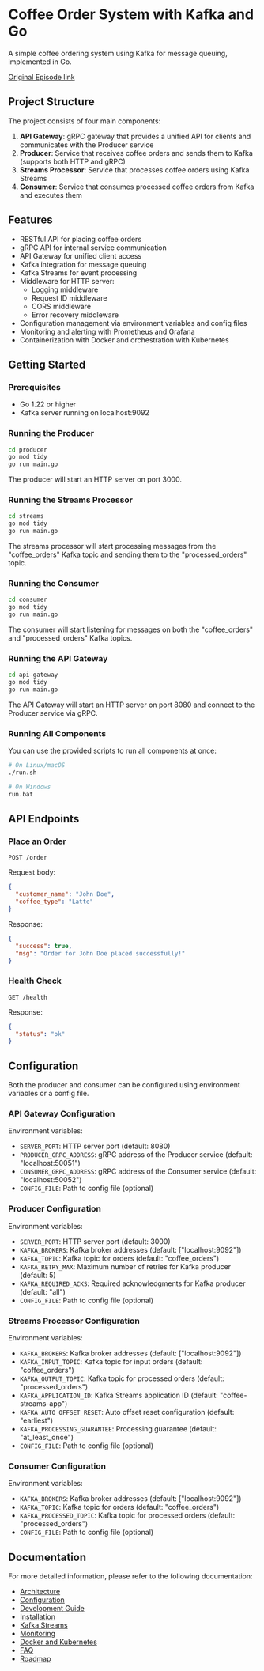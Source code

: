 # Coffee Order System with Kafka and Go

A simple coffee ordering system using Kafka for message queuing, implemented in Go.

[Original Episode link](https://www.codeheim.io/courses/Episode-44-Mastering-Kafka-with-Golang-A-Beginners-Guide-6684b59a52e98b52484e560d)

## Project Structure

The project consists of four main components:

1. **API Gateway**: gRPC gateway that provides a unified API for clients and communicates with the Producer service
2. **Producer**: Service that receives coffee orders and sends them to Kafka (supports both HTTP and gRPC)
3. **Streams Processor**: Service that processes coffee orders using Kafka Streams
4. **Consumer**: Service that consumes processed coffee orders from Kafka and executes them

## Features

- RESTful API for placing coffee orders
- gRPC API for internal service communication
- API Gateway for unified client access
- Kafka integration for message queuing
- Kafka Streams for event processing
- Middleware for HTTP server:
  - Logging middleware
  - Request ID middleware
  - CORS middleware
  - Error recovery middleware
- Configuration management via environment variables and config files
- Monitoring and alerting with Prometheus and Grafana
- Containerization with Docker and orchestration with Kubernetes

## Getting Started

### Prerequisites

- Go 1.22 or higher
- Kafka server running on localhost:9092

### Running the Producer

```bash
cd producer
go mod tidy
go run main.go
```

The producer will start an HTTP server on port 3000.

### Running the Streams Processor

```bash
cd streams
go mod tidy
go run main.go
```

The streams processor will start processing messages from the "coffee_orders" Kafka topic and sending them to the "processed_orders" topic.

### Running the Consumer

```bash
cd consumer
go mod tidy
go run main.go
```

The consumer will start listening for messages on both the "coffee_orders" and "processed_orders" Kafka topics.

### Running the API Gateway

```bash
cd api-gateway
go mod tidy
go run main.go
```

The API Gateway will start an HTTP server on port 8080 and connect to the Producer service via gRPC.

### Running All Components

You can use the provided scripts to run all components at once:

```bash
# On Linux/macOS
./run.sh

# On Windows
run.bat
```

## API Endpoints

### Place an Order

```http
POST /order
```

Request body:

```json
{
  "customer_name": "John Doe",
  "coffee_type": "Latte"
}
```

Response:

```json
{
  "success": true,
  "msg": "Order for John Doe placed successfully!"
}
```

### Health Check

```http
GET /health
```

Response:

```json
{
  "status": "ok"
}
```

## Configuration

Both the producer and consumer can be configured using environment variables or a config file.

### API Gateway Configuration

Environment variables:

- `SERVER_PORT`: HTTP server port (default: 8080)
- `PRODUCER_GRPC_ADDRESS`: gRPC address of the Producer service (default: "localhost:50051")
- `CONSUMER_GRPC_ADDRESS`: gRPC address of the Consumer service (default: "localhost:50052")
- `CONFIG_FILE`: Path to config file (optional)

### Producer Configuration

Environment variables:

- `SERVER_PORT`: HTTP server port (default: 3000)
- `KAFKA_BROKERS`: Kafka broker addresses (default: ["localhost:9092"])
- `KAFKA_TOPIC`: Kafka topic for orders (default: "coffee_orders")
- `KAFKA_RETRY_MAX`: Maximum number of retries for Kafka producer (default: 5)
- `KAFKA_REQUIRED_ACKS`: Required acknowledgments for Kafka producer (default: "all")
- `CONFIG_FILE`: Path to config file (optional)

### Streams Processor Configuration

Environment variables:

- `KAFKA_BROKERS`: Kafka broker addresses (default: ["localhost:9092"])
- `KAFKA_INPUT_TOPIC`: Kafka topic for input orders (default: "coffee_orders")
- `KAFKA_OUTPUT_TOPIC`: Kafka topic for processed orders (default: "processed_orders")
- `KAFKA_APPLICATION_ID`: Kafka Streams application ID (default: "coffee-streams-app")
- `KAFKA_AUTO_OFFSET_RESET`: Auto offset reset configuration (default: "earliest")
- `KAFKA_PROCESSING_GUARANTEE`: Processing guarantee (default: "at_least_once")
- `CONFIG_FILE`: Path to config file (optional)

### Consumer Configuration

Environment variables:

- `KAFKA_BROKERS`: Kafka broker addresses (default: ["localhost:9092"])
- `KAFKA_TOPIC`: Kafka topic for orders (default: "coffee_orders")
- `KAFKA_PROCESSED_TOPIC`: Kafka topic for processed orders (default: "processed_orders")
- `CONFIG_FILE`: Path to config file (optional)

## Documentation

For more detailed information, please refer to the following documentation:

- [Architecture](docs/architecture.md)
- [Configuration](docs/configuration.md)
- [Development Guide](docs/development-guide.md)
- [Installation](docs/installation.md)
- [Kafka Streams](docs/kafka-streams.md)
- [Monitoring](docs/monitoring.md)
- [Docker and Kubernetes](docs/docker-kubernetes.md)
- [FAQ](docs/faq.md)
- [Roadmap](docs/roadmap.md)
